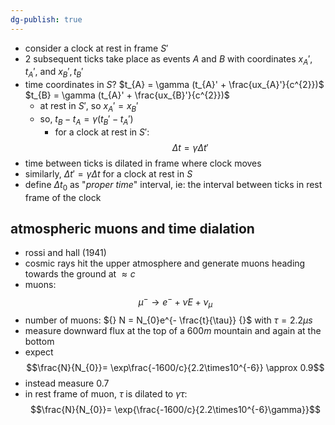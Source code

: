 ```yaml
---
dg-publish: true
---
```

- consider a clock at rest in frame $S'$
- 2 subsequent ticks take place as events $A$ and $B$ with coordinates $x_{A}', t_{A}'$, and $x_{B}', t_{B}'$
- time coordinates in $S$?
		$t_{A} = \gamma (t_{A}' + \frac{ux_{A}'}{c^{2}})$
		$t_{B} = \gamma (t_{A}' + \frac{ux_{B}'}{c^{2}})$
	- at rest in $S'$, so $x_{A}' =x_{B}'$
	- so, $t_{B}-t_{A} = \gamma(t_{B}'-t_{A}')$
		- for a clock at rest in $S'$:
$$\Delta t = \gamma \Delta t'$$
- time between ticks is dilated in frame where clock moves
- similarly, $\Delta t' = \gamma \Delta t$ for a clock at rest in $S$
- define $\Delta t_0$ as "*proper time*" interval, ie: the interval between ticks in rest frame of the clock 
## atmospheric muons and time dialation
- rossi and hall (1941)
- cosmic rays hit the upper atmosphere and generate muons heading towards the ground at $\approx c$ 
- muons:
$$\mu^{-} \to e^{-} + \bar{\nu}{E} + \nu_{\mu}$$
- number of muons: ${} N = N_{0}e^{- \frac{t}{\tau}} {}$ with $\tau = 2.2 \mu s$
- measure downward flux at the top of a $600m$ mountain and again at the bottom
- expect
$$\frac{N}{N_{0}}= \exp\frac{-1600/c}{2.2\times10^{-6}} \approx 0.9$$
- instead measure $0.7$
- in rest frame of muon, $\tau$ is dilated to $\gamma \tau$:
$$\frac{N}{N_{0}}= \exp{\frac{-1600/c}{2.2\times10^{-6}\gamma}}$$